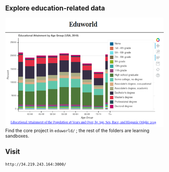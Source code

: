 ## Explore education-related data
![front page](images/frontpage.png)
Find the core project in `eduworld/` ; the rest of the folders are learning sandboxes.
## Visit
`http://34.219.243.164:3000/`